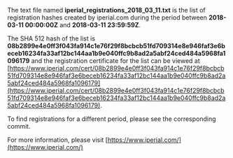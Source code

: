 The text file named **iperial_registrations_2018_03_11.txt** is the list of registration hashes created by iperial.com during the period between **2018-03-11 00:00:00Z** and **2018-03-11 23:59:59Z**.

The SHA 512 hash of the list is **08b2899e4e0ff3f043fa914c1e76f29f8bcbcb51fd709314e8e946faf3e6beceb16234fa33af12bc144aa1b9e040ffc9b8ad2a5abf24ced484a5968fa1096179** and the registration certificate for the list can be viewed at [https://www.iperial.com/cert/08b2899e4e0ff3f043fa914c1e76f29f8bcbcb51fd709314e8e946faf3e6beceb16234fa33af12bc144aa1b9e040ffc9b8ad2a5abf24ced484a5968fa1096179](https://www.iperial.com/cert/08b2899e4e0ff3f043fa914c1e76f29f8bcbcb51fd709314e8e946faf3e6beceb16234fa33af12bc144aa1b9e040ffc9b8ad2a5abf24ced484a5968fa1096179).

To find registrations for a different period, please see the corresponding commit.

For more information, please visit [https://www.iperial.com/](https://www.iperial.com/)
